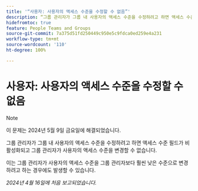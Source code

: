 ```yaml
---
title: '“사용자: 사용자의 액세스 수준을 수정할 수 없음”'
description: “그룹 관리자가 그룹 내 사용자의 액세스 수준을 수정하려고 하면 액세스 수준 필드가 비활성화되고 그룹 관리자가 사용자의 액세스 수준을 변경할 수 없습니다.”
hidefromtoc: true
feature: People Teams and Groups
source-git-commit: 7a375d51fd250449c950e5c9fdca0ed259e4a231
workflow-type: tm+mt
source-wordcount: '110'
ht-degree: 100%

---
```



# 사용자: 사용자의 액세스 수준을 수정할 수 없음

>[!NOTE]
>
>이 문제는 2024년 5월 9일 금요일에 해결되었습니다.

그룹 관리자가 그룹 내 사용자의 액세스 수준을 수정하려고 하면 액세스 수준 필드가 비활성화되고 그룹 관리자가 사용자의 액세스 수준을 변경할 수 없습니다.

이는 그룹 관리자가 사용자의 액세스 수준을 그룹 관리자보다 훨씬 낮은 수준으로 변경하려고 하는 경우에도 발생할 수 있습니다.

_2024년 4월 16일에 처음 보고되었습니다._

